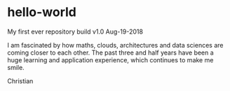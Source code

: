 # hello-world
My first ever repository build v1.0 Aug-19-2018

I am fascinated by how maths, clouds, architectures and data sciences are coming closer to each other.
The past three and half years have been a huge learning and application experience,
which continues to make me smile.

Christian
